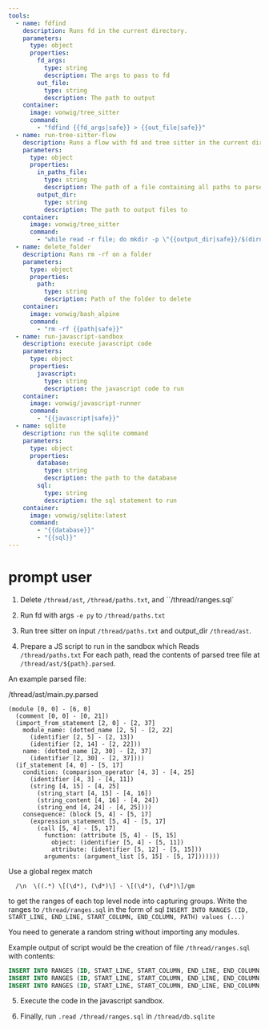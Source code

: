 ```yaml
---
tools:
  - name: fdfind
    description: Runs fd in the current directory.
    parameters:
      type: object
      properties:
        fd_args:
          type: string
          description: The args to pass to fd
        out_file:
          type: string
          description: The path to output 
    container:
      image: vonwig/tree_sitter
      command:
        - "fdfind {{fd_args|safe}} > {{out_file|safe}}"
  - name: run-tree-sitter-flow
    description: Runs a flow with fd and tree sitter in the current directory.
    parameters:
      type: object
      properties:
        in_paths_file:
          type: string
          description: The path of a file containing all paths to parse
        output_dir:
          type: string
          description: The path to output files to
    container:
      image: vonwig/tree_sitter
      command:
        - "while read -r file; do mkdir -p \"{{output_dir|safe}}/$(dirname $file)\" && tree-sitter parse \"$file\" > \"{{output_dir|safe}}/$file.parsed\"; done < {{in_paths_file|safe}}"
  - name: delete_folder
    description: Runs rm -rf on a folder
    parameters:
      type: object
      properties:
        path:
          type: string
          description: Path of the folder to delete
    container:
      image: vonwig/bash_alpine
      command:
        - "rm -rf {{path|safe}}"
  - name: run-javascript-sandbox
    description: execute javascript code
    parameters:
      type: object
      properties:
        javascript:
          type: string
          description: the javascript code to run
    container:
      image: vonwig/javascript-runner
      command:
        - "{{javascript|safe}}"
  - name: sqlite
    description: run the sqlite command
    parameters:
      type: object
      properties:
        database:
          type: string
          description: the path to the database
        sql:
          type: string
          description: the sql statement to run
    container:
      image: vonwig/sqlite:latest
      command:
        - "{{database}}"
        - "{{sql}}"
---
```


# prompt user

1. Delete `/thread/ast`, `/thread/paths.txt`, and ``/thread/ranges.sql`

2. Run fd with args `-e py` to `/thread/paths.txt`

3. Run tree sitter on input `/thread/paths.txt` and output_dir `/thread/ast`.

4. Prepare a JS script to run in the sandbox which 
  Reads `/thread/paths.txt`
  For each path, read the contents of parsed tree file at `/thread/ast/${path}.parsed`.

An example parsed file:

/thread/ast/main.py.parsed
```
(module [0, 0] - [6, 0]
  (comment [0, 0] - [0, 21])
  (import_from_statement [2, 0] - [2, 37]
    module_name: (dotted_name [2, 5] - [2, 22]
      (identifier [2, 5] - [2, 13])
      (identifier [2, 14] - [2, 22]))
    name: (dotted_name [2, 30] - [2, 37]
      (identifier [2, 30] - [2, 37])))
  (if_statement [4, 0] - [5, 17]
    condition: (comparison_operator [4, 3] - [4, 25]
      (identifier [4, 3] - [4, 11])
      (string [4, 15] - [4, 25]
        (string_start [4, 15] - [4, 16])
        (string_content [4, 16] - [4, 24])
        (string_end [4, 24] - [4, 25])))
    consequence: (block [5, 4] - [5, 17]
      (expression_statement [5, 4] - [5, 17]
        (call [5, 4] - [5, 17]
          function: (attribute [5, 4] - [5, 15]
            object: (identifier [5, 4] - [5, 11])
            attribute: (identifier [5, 12] - [5, 15]))
          arguments: (argument_list [5, 15] - [5, 17]))))))
```

  Use a global regex match 
  ```re
    /\n  \((.*) \[(\d*), (\d*)\] - \[(\d*), (\d*)\]/gm
  ``` 
  to get the ranges of each top level node into capturing groups.
  Write the ranges to `/thread/ranges.sql` in the form of sql 
  `INSERT INTO RANGES (ID, START_LINE, END_LINE, START_COLUMN, END_COLUMN, PATH) values (...)`

You need to generate a random string without importing any modules.

Example output of script would be the creation of file `/thread/ranges.sql` with contents:

```sql
INSERT INTO RANGES (ID, START_LINE, START_COLUMN, END_LINE, END_COLUMN, PATH) values ('<random-string>', 0,0,0,21, 'main.py')
INSERT INTO RANGES (ID, START_LINE, START_COLUMN, END_LINE, END_COLUMN, PATH) values ('<random-string>', 2,0,2,37, 'main.py')
INSERT INTO RANGES (ID, START_LINE, START_COLUMN, END_LINE, END_COLUMN, PATH) values ('<random-string>', 4,0,5,17, 'main.py')
```

5. Execute the code in the javascript sandbox.

6. Finally, run `.read /thread/ranges.sql` in `/thread/db.sqlite`